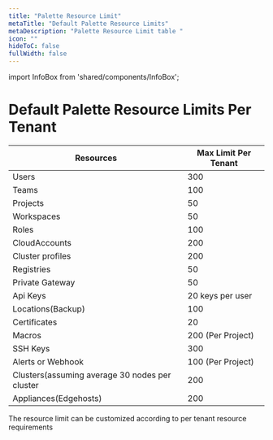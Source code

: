 ```yaml
---
title: "Palette Resource Limit"
metaTitle: "Default Palette Resource Limits"
metaDescription: "Palette Resource Limit table "
icon: ""
hideToC: false
fullWidth: false
---
```


import InfoBox from 'shared/components/InfoBox';

# Default Palette Resource Limits Per Tenant 

|Resources           |  Max Limit Per Tenant|
|--------------------|----------------------|
|Users               |     300              |
|Teams               |     100              |
|Projects            |      50              |
|Workspaces          |      50              |
|Roles               |     100              |
|CloudAccounts       |     200              |
|Cluster profiles    |     200              |
|Registries          |      50              |
|Private Gateway     |      50              |
|Api Keys            |20 keys per user      |
|Locations(Backup)   |100                   |
|Certificates        |20                    |
|Macros              |200 (Per Project)     |
|SSH Keys            |300                   |
|Alerts or Webhook   | 100 (Per Project)    |
|Clusters(assuming average 30 nodes per cluster|200|
|Appliances(Edgehosts)|200                   |  


<InfoBox>
The resource limit can be customized according to per tenant resource requirements 
</InfoBox>


<br />
<br />
